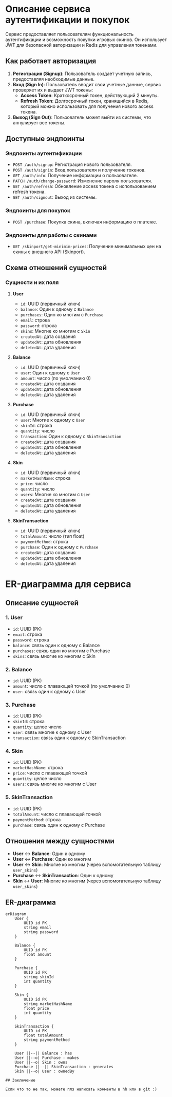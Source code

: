 # Описание сервиса аутентификации и покупок

Сервис предоставляет пользователям функциональность аутентификации и возможность покупки игровых скинов. Он использует JWT для безопасной авторизации и Redis для управления токенами.

## Как работает авторизация

1. **Регистрация (Signup)**: Пользователь создает учетную запись, предоставляя необходимые данные.
2. **Вход (Sign In)**: Пользователь вводит свои учетные данные, сервис проверяет их и выдает JWT токены:
   - **Access Token**: Краткосрочный токен, действующий 2 минуты.
   - **Refresh Token**: Долгосрочный токен, хранящийся в Redis, который можно использовать для получения нового access токена.
3. **Выход (Sign Out)**: Пользователь может выйти из системы, что аннулирует все токены.

## Доступные эндпоинты

### Эндпоинты аутентификации
- `POST /auth/signup`: Регистрация нового пользователя.
- `POST /auth/signin`: Вход пользователя и получение токенов.
- `GET /auth/info`: Получение информации о пользователе.
- `PATCH /auth/change-password`: Изменение пароля пользователя.
- `GET /auth/refresh`: Обновление access токена с использованием refresh токена.
- `GET /auth/signout`: Выход из системы.

### Эндпоинты для покупок
- `POST /purchase`: Покупка скина, включая информацию о платеже.
  
### Эндпоинты для работы с скинами
- `GET /skinport/get-minimim-prices`: Получение минимальных цен на скины с внешнего API (Skinport).

## Схема отношений сущностей

### Сущности и их поля

1. **User**
   - `id`: UUID (первичный ключ)
   - `balance`: Один к одному с `Balance`
   - `purchases`: Один ко многим с `Purchase`
   - `email`: строка
   - `password`: строка
   - `skins`: Многие ко многим с `Skin`
   - `createdAt`: дата создания
   - `updatedAt`: дата обновления
   - `deletedAt`: дата удаления

2. **Balance**
   - `id`: UUID (первичный ключ)
   - `user`: Один к одному с `User`
   - `amount`: число (по умолчанию 0)
   - `createdAt`: дата создания
   - `updatedAt`: дата обновления
   - `deletedAt`: дата удаления

3. **Purchase**
   - `id`: UUID (первичный ключ)
   - `user`: Многие к одному с `User`
   - `skinId`: строка
   - `quantity`: число
   - `transaction`: Один к одному с `SkinTransaction`
   - `createdAt`: дата создания
   - `updatedAt`: дата обновления
   - `deletedAt`: дата удаления

4. **Skin**
   - `id`: UUID (первичный ключ)
   - `marketHashName`: строка
   - `price`: число
   - `quantity`: число
   - `users`: Многие ко многим с `User`
   - `createdAt`: дата создания
   - `updatedAt`: дата обновления
   - `deletedAt`: дата удаления

5. **SkinTransaction**
   - `id`: UUID (первичный ключ)
   - `totalAmount`: число (тип float)
   - `paymentMethod`: строка
   - `purchase`: Один к одному с `Purchase`
   - `createdAt`: дата создания
   - `updatedAt`: дата обновления
   - `deletedAt`: дата удаления


# ER-диаграмма для сервиса

## Описание сущностей

### 1. User
- `id`: UUID (PK)
- `email`: строка
- `password`: строка
- `balance`: связь один к одному с Balance
- `purchases`: связь один ко многим с Purchase
- `skins`: связь многие ко многим с Skin

### 2. Balance
- `id`: UUID (PK)
- `amount`: число с плавающей точкой (по умолчанию 0)
- `user`: связь один к одному с User

### 3. Purchase
- `id`: UUID (PK)
- `skinId`: строка
- `quantity`: целое число
- `user`: связь многие к одному с User
- `transaction`: связь один к одному с SkinTransaction

### 4. Skin
- `id`: UUID (PK)
- `marketHashName`: строка
- `price`: число с плавающей точкой
- `quantity`: целое число
- `users`: связь многие ко многим с User

### 5. SkinTransaction
- `id`: UUID (PK)
- `totalAmount`: число с плавающей точкой
- `paymentMethod`: строка
- `purchase`: связь один к одному с Purchase

## Отношения между сущностями
- **User** ↔ **Balance**: Один к одному
- **User** ↔ **Purchase**: Один ко многим
- **User** ↔ **Skin**: Многие ко многим (через вспомогательную таблицу `user_skins`)
- **Purchase** ↔ **SkinTransaction**: Один к одному
- **Skin** ↔ **User**: Многие ко многим (через вспомогательную таблицу `user_skins`)

## ER-диаграмма

```mermaid
erDiagram
    User {
        UUID id PK
        string email
        string password
    }
    
    Balance {
        UUID id PK
        float amount
    }

    Purchase {
        UUID id PK
        string skinId
        int quantity
    }

    Skin {
        UUID id PK
        string marketHashName
        float price
        int quantity
    }

    SkinTransaction {
        UUID id PK
        float totalAmount
        string paymentMethod
    }

    User ||--|| Balance : has
    User ||--o| Purchase : makes
    User ||--o| Skin : owns
    Purchase ||--|| SkinTransaction : generates
    Skin ||--o| User : ownedBy

## Заключение

Если что то не так, можете плз написать комменты в hh или в git :)
